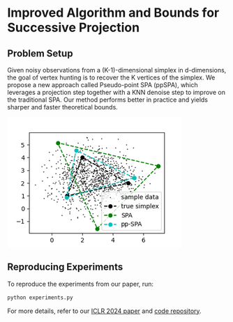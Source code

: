 # Improved Algorithm and Bounds for Successive Projection

## Problem Setup

Given noisy observations from a (K-1)-dimensional simplex in d-dimensions, the goal of vertex hunting is to recover the K vertices of the simplex. We propose a new approach called Pseudo-point SPA (ppSPA), which leverages a projection step together with a KNN denoise step to improve on the traditional SPA. Our method performs better in practice and yields sharper and faster theoretical bounds.


![Example Image](triangle.png)


## Reproducing Experiments

To reproduce the experiments from our paper, run:

```bash
python experiments.py
```

For more details, refer to our [ICLR 2024 paper](link-to-paper) and [code repository](https://github.com/Gabriel78110/VertexHunting/tree/main).

